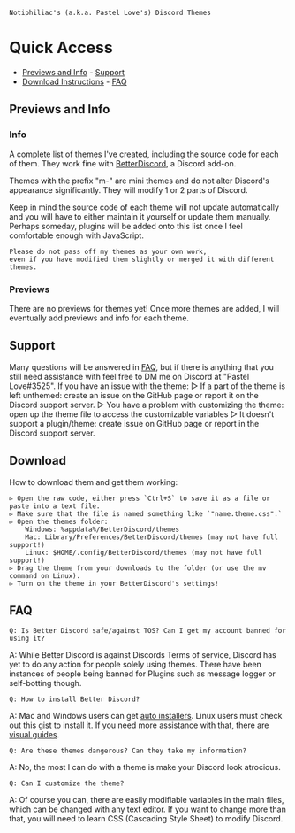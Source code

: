	Notiphiliac's (a.k.a. Pastel Love's) Discord Themes

# Quick Access
- [Previews and Info](https://github.com/Notiphiliac/Discord-Themes/blob/master/README.md#themes) - [Support](https://github.com/Notiphiliac/Discord-Themes/blob/master/README.md#support)
- [Download Instructions](https://github.com/Notiphiliac/Discord-Themes/blob/master/README.md#download)	- [FAQ](https://github.com/Notiphiliac/Discord-Themes/blob/master/README.md#faq)

## Previews and Info
### Info
A complete list of themes I've created, including the source code for each of them. They work fine with [BetterDiscord](http://betterdiscord.net), a Discord add-on.

Themes with the prefix "m-" are mini themes and do not alter Discord's appearance significantly. They will modify 1 or 2 parts of Discord.

Keep in mind the source code of each theme will not update automatically and you will have to either maintain it yourself or update them manually. Perhaps someday, plugins will be added onto this list once I feel comfortable enough with JavaScript.

	Please do not pass off my themes as your own work, 
	even if you have modified them slightly or merged it with different themes.

### Previews
There are no previews for themes yet! Once more themes are added, I will eventually add previews and info for each theme.

## Support
Many questions will be answered in [FAQ](https://github.com/Notiphiliac/Discord-Themes/blob/master/README.md#faq), but if there is anything that you still need assistance with feel free to DM me on Discord at "Pastel Love#3525". 
	If you have an issue with the theme:
		▻ If a part of the theme is left unthemed: 
		    create an issue on the GitHub page or report it on the Discord support server.
		▻ You have a problem with customizing the theme: 
		    open up the theme file to access the customizable variables
		▻ It doesn't support a plugin/theme: 
		    create issue on GitHub page or report in the Discord support server.

## Download
How to download them and get them working:

	▻ Open the raw code, either press `Ctrl+S` to save it as a file or paste into a text file.
	▻ Make sure that the file is named something like `"name.theme.css".`
	▻ Open the themes folder:
		Windows: %appdata%/BetterDiscord/themes
		Mac: Library/Preferences/BetterDiscord/themes (may not have full support!)
		Linux: $HOME/.config/BetterDiscord/themes (may not have full support!)
	▻ Drag the theme from your downloads to the folder (or use the mv command on Linux).
    ▻ Turn on the theme in your BetterDiscord's settings!

## FAQ
	Q: Is Better Discord safe/against TOS? Can I get my account banned for using it?
A: While Better Discord is against Discords Terms of service, Discord has yet to do any action for people solely using themes. There have been instances of people being banned for Plugins such as message logger or self-botting though. 

	Q: How to install Better Discord?
A: Mac and Windows users can get [auto installers](https://github.com/rauenzi/BBDInstaller/releases/latest). Linux users must check out this [gist](https://gist.github.com/ObserverOfTime/d7e60eb9aa7fe837545c8cb77cf31172) to install it. If you need more assistance with that, there are [visual guides](https://0x71.cc/bd/guide/#install).

	Q: Are these themes dangerous? Can they take my information?
A: No, the most I can do with a theme is make your Discord look atrocious.

	Q: Can I customize the theme?
A: Of course you can, there are easily modifiable variables in the main files, which can be changed with any text editor. If you want to change more than that, you will need to learn CSS (Cascading Style Sheet) to modify Discord.
